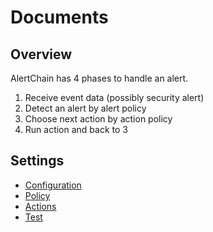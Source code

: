 # Documents

## Overview

AlertChain has 4 phases to handle an alert.

1. Receive event data (possibly security alert)
2. Detect an alert by alert policy
3. Choose next action by action policy
4. Run action and back to 3

## Settings

- [Configuration](config.md)
- [Policy](policy.md)
- [Actions](./action/)
- [Test](test.md)
